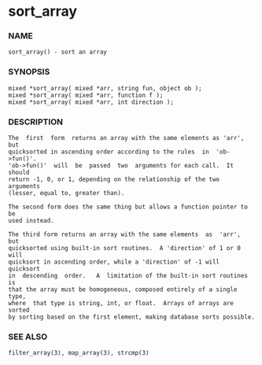# sort_array

### NAME

    sort_array() - sort an array

### SYNOPSIS

    mixed *sort_array( mixed *arr, string fun, object ob );
    mixed *sort_array( mixed *arr, function f );
    mixed *sort_array( mixed *arr, int direction );

### DESCRIPTION

    The  first  form  returns an array with the same elements as 'arr', but
    quicksorted in ascending order according to the rules  in  'ob->fun()'.
    'ob->fun()'  will  be  passed  two  arguments for each call.  It should
    return -1, 0, or 1, depending on the relationship of the two  arguments
    (lesser, equal to, greater than).

    The second form does the same thing but allows a function pointer to be
    used instead.

    The third form returns an array with the same elements  as  'arr',  but
    quicksorted using built-in sort routines.  A 'direction' of 1 or 0 will
    quicksort in ascending order, while a 'direction' of -1 will  quicksort
    in  descending  order.   A  limitation of the built-in sort routines is
    that the array must be homogeneous, composed entirely of a single type,
    where  that type is string, int, or float.  Arrays of arrays are sorted
    by sorting based on the first element, making database sorts possible.

### SEE ALSO

    filter_array(3), map_array(3), strcmp(3)

